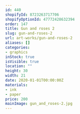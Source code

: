 ```yaml
---
id: 440
shopifyId: 8723263717706
shopifyOptionId: 47772428632394
order: 147
title: Gun and roses 2
slug: gun-and-roses-2
url: art-works/gun-and-roses-2
aliases: []
categories:
- graphics
inStock: true
isVisible: true
location: ""
height: 30
width: 21
date: 2020-01-01T00:00:00Z
materials:
- ink
- paper
price: 200
mainImage: gun_and_roses-2.jpg
---
```

